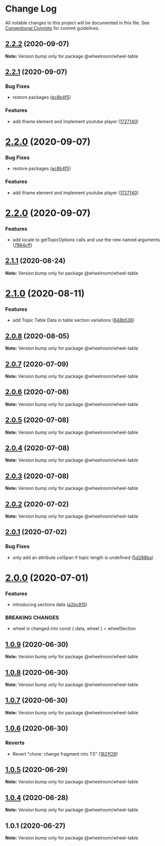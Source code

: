 # Change Log

All notable changes to this project will be documented in this file.
See [Conventional Commits](https://conventionalcommits.org) for commit guidelines.

## [2.2.2](https://github.com/wheelroom/wheelroom/compare/@wheelroom/wheel-table@2.2.1...@wheelroom/wheel-table@2.2.2) (2020-09-07)

**Note:** Version bump only for package @wheelroom/wheel-table





## [2.2.1](https://github.com/wheelroom/wheelroom/compare/@wheelroom/wheel-table@2.2.0...@wheelroom/wheel-table@2.2.1) (2020-09-07)


### Bug Fixes

* restore packages ([ec8b4f5](https://github.com/wheelroom/wheelroom/commit/ec8b4f5e3c4bff8edc4a20880b809d73d5b718c6))


### Features

* add iframe element and implement youtube player ([1727140](https://github.com/wheelroom/wheelroom/commit/17271403074806257f14449a67486230d1628bbd))





# [2.2.0](https://github.com/wheelroom/wheelroom/compare/@wheelroom/wheel-table@2.2.0...@wheelroom/wheel-table@2.2.0) (2020-09-07)


### Bug Fixes

* restore packages ([ec8b4f5](https://github.com/wheelroom/wheelroom/commit/ec8b4f5e3c4bff8edc4a20880b809d73d5b718c6))


### Features

* add iframe element and implement youtube player ([1727140](https://github.com/wheelroom/wheelroom/commit/17271403074806257f14449a67486230d1628bbd))





# [2.2.0](https://github.com/wheelroom/wheelroom/compare/@wheelroom/wheel-table@2.1.1...@wheelroom/wheel-table@2.2.0) (2020-09-07)


### Features

* add locale to getTopicOptions calls and use the new named arguments ([7864cff](https://github.com/wheelroom/wheelroom/commit/7864cff))





## [2.1.1](https://github.com/wheelroom/wheelroom/compare/@wheelroom/wheel-table@2.1.0...@wheelroom/wheel-table@2.1.1) (2020-08-24)

**Note:** Version bump only for package @wheelroom/wheel-table





# [2.1.0](https://github.com/wheelroom/wheelroom/compare/@wheelroom/wheel-table@2.0.8...@wheelroom/wheel-table@2.1.0) (2020-08-11)


### Features

* add Topic Table Data in table section variations ([848b536](https://github.com/wheelroom/wheelroom/commit/848b536b8c8a97c3fafcce4bc159d05bfad0d803))





## [2.0.8](https://github.com/wheelroom/wheelroom/compare/@wheelroom/wheel-table@2.0.7...@wheelroom/wheel-table@2.0.8) (2020-08-05)

**Note:** Version bump only for package @wheelroom/wheel-table





## [2.0.7](https://github.com/wheelroom/wheelroom/compare/@wheelroom/wheel-table@2.0.6...@wheelroom/wheel-table@2.0.7) (2020-07-09)

**Note:** Version bump only for package @wheelroom/wheel-table





## [2.0.6](https://github.com/wheelroom/wheelroom/compare/@wheelroom/wheel-table@2.0.5...@wheelroom/wheel-table@2.0.6) (2020-07-08)

**Note:** Version bump only for package @wheelroom/wheel-table





## [2.0.5](https://github.com/wheelroom/wheelroom/compare/@wheelroom/wheel-table@2.0.4...@wheelroom/wheel-table@2.0.5) (2020-07-08)

**Note:** Version bump only for package @wheelroom/wheel-table





## [2.0.4](https://github.com/wheelroom/wheelroom/compare/@wheelroom/wheel-table@2.0.3...@wheelroom/wheel-table@2.0.4) (2020-07-08)

**Note:** Version bump only for package @wheelroom/wheel-table





## [2.0.3](https://github.com/wheelroom/wheelroom/compare/@wheelroom/wheel-table@2.0.2...@wheelroom/wheel-table@2.0.3) (2020-07-08)

**Note:** Version bump only for package @wheelroom/wheel-table





## [2.0.2](https://github.com/wheelroom/wheelroom/compare/@wheelroom/wheel-table@2.0.1...@wheelroom/wheel-table@2.0.2) (2020-07-02)

**Note:** Version bump only for package @wheelroom/wheel-table





## [2.0.1](https://github.com/wheelroom/wheelroom/compare/@wheelroom/wheel-table@2.0.0...@wheelroom/wheel-table@2.0.1) (2020-07-02)


### Bug Fixes

* only add an attribute colSpan if topic length is undefined ([5d288ba](https://github.com/wheelroom/wheelroom/commit/5d288ba1e410f8eb8769c3c8dee6efa678b09768))





# [2.0.0](https://github.com/wheelroom/wheelroom/compare/@wheelroom/wheel-table@1.0.9...@wheelroom/wheel-table@2.0.0) (2020-07-01)


### Features

* introducing sections data ([a2bc815](https://github.com/wheelroom/wheelroom/commit/a2bc8156909f859215ff528a03e2af7ed9248359))


### BREAKING CHANGES

* wheel is changed into const { data, wheel } = wheelSection





## [1.0.9](https://github.com/wheelroom/wheelroom/compare/@wheelroom/wheel-table@1.0.8...@wheelroom/wheel-table@1.0.9) (2020-06-30)

**Note:** Version bump only for package @wheelroom/wheel-table





## [1.0.8](https://github.com/wheelroom/wheelroom/compare/@wheelroom/wheel-table@1.0.7...@wheelroom/wheel-table@1.0.8) (2020-06-30)

**Note:** Version bump only for package @wheelroom/wheel-table





## [1.0.7](https://github.com/wheelroom/wheelroom/compare/@wheelroom/wheel-table@1.0.6...@wheelroom/wheel-table@1.0.7) (2020-06-30)

**Note:** Version bump only for package @wheelroom/wheel-table





## [1.0.6](https://github.com/wheelroom/wheelroom/compare/@wheelroom/wheel-table@1.0.5...@wheelroom/wheel-table@1.0.6) (2020-06-30)


### Reverts

* Revert "chore: change fragment into TS" ([1821f29](https://github.com/wheelroom/wheelroom/commit/1821f2940ac9e11ab9cb99c8d3db25df2dfebe47))





## [1.0.5](https://github.com/wheelroom/wheelroom/compare/@wheelroom/wheel-table@1.0.4...@wheelroom/wheel-table@1.0.5) (2020-06-29)

**Note:** Version bump only for package @wheelroom/wheel-table





## [1.0.4](https://github.com/wheelroom/wheelroom/compare/@wheelroom/wheel-table@1.0.1...@wheelroom/wheel-table@1.0.4) (2020-06-28)

**Note:** Version bump only for package @wheelroom/wheel-table





## 1.0.1 (2020-06-27)

**Note:** Version bump only for package @wheelroom/wheel-table
